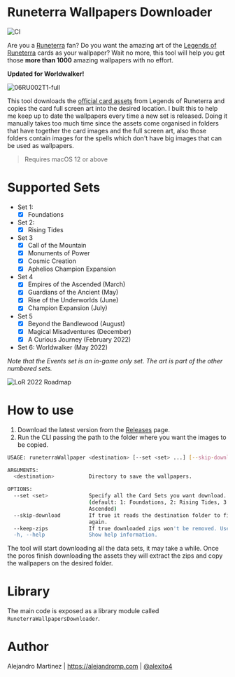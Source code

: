 # Runeterra Wallpapers Downloader
![CI](https://github.com/alexito4/RuneterraWallpapersDownloader/workflows/CI/badge.svg)

Are you a [Runeterra](https://universe.leagueoflegends.com) fan? Do you want the amazing art of the [Legends of Runeterra](https://playruneterra.com) cards as your wallpaper? Wait no more, this tool will help you get those **more than 1000** amazing wallpapers with no effort.

**Updated for Worldwalker!**

![06RU002T1-full](https://user-images.githubusercontent.com/750912/170662445-b0e4aec8-6918-4f90-a07d-f91686bb0e00.png)

This tool downloads the [official card assets](https://developer.riotgames.com/docs/lor#data-dragon) from Legends of Runeterra and copies the card full screen art into the desired location.  I built this to help me keep up to date the wallpapers every time a new set is released. Doing it manually takes too much time since the assets come organised in folders that have together the card images and the full screen art, also those folders contain images for the spells which don't have big images that can be used as wallpapers.

> Requires macOS 12 or above 

# Supported Sets

- Set 1: 
  - [x] Foundations
- Set 2: 
  - [x] Rising Tides
- Set 3
  - [x] Call of the Mountain
  - [x] Monuments of Power
  - [x] Cosmic Creation
  - [x] Aphelios Champion Expansion
- Set 4
  - [x] Empires of the Ascended (March)
  - [x] Guardians of the Ancient (May)
  - [x] Rise of the Underworlds (June)
  - [x] Champion Expansion (July)
- Set 5
  - [x] Beyond the Bandlewood (August)
  - [x] Magical Misadventures (December)
  - [x] A Curious Journey (February 2022)
- Set 6: Worldwalker (May 2022) 

*Note that the Events set is an in-game only set. The art is part of the other numbered sets.*


![LoR 2022 Roadmap](https://i0.wp.com/runeterraccg.com/wp-content/uploads/roadmap-2022.png)

# How to use

1. Download the latest version from the [Releases](https://github.com/alexito4/RuneterraWallpapersDownloader/releases) page.
2. Run the CLI passing the path to the folder where you want the images to be copied.

```sh
USAGE: runeterraWallpaper <destination> [--set <set> ...] [--skip-download] [--keep-zips]

ARGUMENTS:
  <destination>           Directory to save the wallpapers. 

OPTIONS:
  --set <set>             Specify all the Card Sets you want download. Use the set index. Ex: --set 1 --set 2.
                          (default: 1: Foundations, 2: Rising Tides, 3: Call of the Mountain, 4: Empires of the
                          Ascended)
  --skip-download         If true it reads the destination folder to find the zips instead of downloading them
                          again. 
  --keep-zips             If true downloaded zips won't be removed. Useful if you want to use `skipDownload` later. 
  -h, --help              Show help information.
```

The tool will start downloading all the data sets, it may take a while. Once the poros finish downloading the assets they will extract the zips and copy the wallpapers on the desired folder.

# Library

The main code is exposed as a library module called `RuneterraWallpapersDownloader`.

# Author

Alejandro Martinez | https://alejandromp.com | [@alexito4](https://twitter.com/alexito4)
